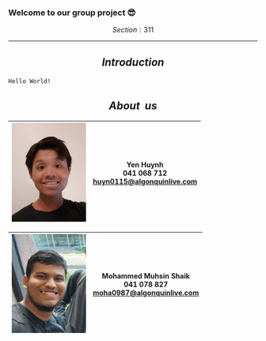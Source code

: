 ### Welcome to our group project 😎
$$Section: 311$$

---

$$Introduction$$
-
```diff
Hello World!
```

$$About \ \ us$$
-
| <code><img height="200" alt="YenHuynh" src="images/YenHuynh.jpg"></code> | Yen Huynh </br> 041 068 712 </br> huyn0115@algonquinlive.com |
| ------------------------------------------------------------------------ | ----- |

| <code><img height="200" alt="Mohammed" src="images/MohammedMuhsinShaik.jpg"></code> | Mohammed Muhsin Shaik </br> 041 078 827 </br> moha0987@algonquinlive.com |
| ----------------------------------------------------------------------------------- | --------------------------|
